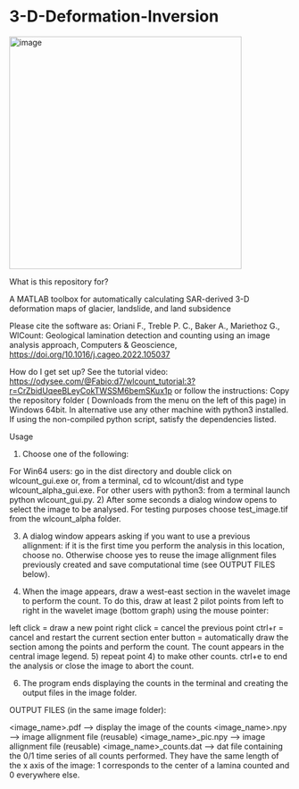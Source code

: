 # 3-D-Deformation-Inversion
<img width="416" alt="image" src="https://github.com/arvin1367/3-D-Deformation-Inversion/assets/49364261/5d3bd8bd-1613-4d0a-ad6c-36321716a209">

What is this repository for?

A MATLAB toolbox for automatically calculating SAR-derived 3-D deformation maps of glacier, landslide, and land subsidence

Please cite the software as: Oriani F., Treble P. C., Baker A., Mariethoz G., WlCount: Geological lamination detection and counting using an image analysis approach, Computers & Geoscience, https://doi.org/10.1016/j.cageo.2022.105037

How do I get set up?
See the tutorial video: https://odysee.com/@Fabio:d7/wlcount_tutorial:3?r=CrZbidUqeeBLeyCokTWSSM6bemSKux1p or follow the instructions: Copy the repository folder ( Downloads from the menu on the left of this page) in Windows 64bit. In alternative use any other machine with python3 installed. If using the non-compiled python script, satisfy the dependencies listed.

Usage
1) Choose one of the following:

For Win64 users: go in the dist directory and double click on wlcount_gui.exe or, from a terminal, cd to wlcount/dist and type wlcount_alpha_gui.exe.
For other users with python3: from a terminal launch python wlcount_gui.py.
2) After some seconds a dialog window opens to select the image to be analysed. For testing purposes choose test_image.tif from the wlcount_alpha folder.

3) A dialog window appears asking if you want to use a previous allignment: if it is the first time you perform the analysis in this location, choose no. Otherwise choose yes to reuse the image allignment files previously created and save computational time (see OUTPUT FILES below).

4) When the image appears, draw a west-east section in the wavelet image to perform the count. To do this, draw at least 2 pilot points from left to right in the wavelet image (bottom graph) using the mouse pointer:

left click = draw a new point
right click = cancel the previous point
ctrl+r = cancel and restart the current section
enter button = automatically draw the section among the points and perform the count. The count appears in the central image legend.
5) repeat point 4) to make other counts. ctrl+e to end the analysis or close the image to abort the count.

6) The program ends displaying the counts in the terminal and creating the output files in the image folder.

OUTPUT FILES (in the same image folder):

<image_name>.pdf --> display the image of the counts
<image_name>.npy --> image allignment file (reusable)
<image_name>_pic.npy --> image allignment file (reusable)
<image_name>_counts.dat --> dat file containing the 0/1 time series of all counts performed. They have the same length of the x axis of the image: 1 corresponds to the center of a lamina counted and 0 everywhere else.
